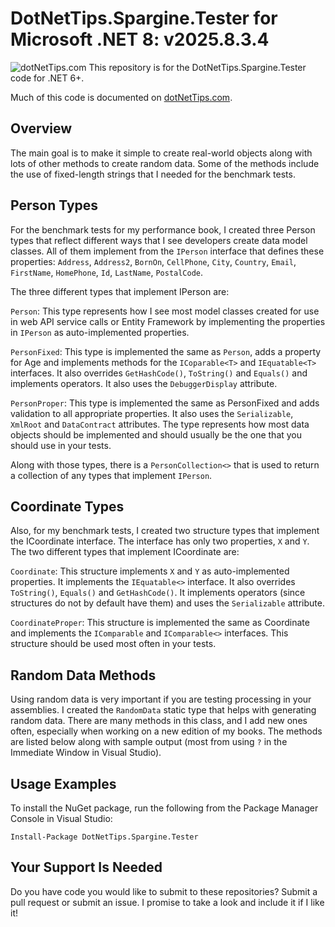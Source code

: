 # DotNetTips.Spargine.Tester for Microsoft .NET 8: v2025.8.3.4 

![dotNetTips.com](https://dotnettips.files.wordpress.com/2018/03/cropped-rtw-dotnettips-com-logo05x1.png)
This repository is for the DotNetTips.Spargine.Tester code for .NET 6+.

Much of this code is documented on <a href="https://dotnettips.wordpress.com/tag/dotnettips-utility/" target="_blank">dotNetTips.com</a>.

## Overview
The main goal is to make it simple to create real-world objects along with lots of other methods to create random data. Some of the methods include the use of fixed-length strings that I needed for the benchmark tests.  
## Person Types
For the benchmark tests for my performance book, I created three Person types that reflect different ways that I see developers create data model classes. All of them implement from the `IPerson` interface that defines these properties: `Address`, `Address2`, `BornOn`, `CellPhone`, `City`, `Country`, `Email`, `FirstName`, `HomePhone`, `Id`, `LastName`, `PostalCode`.

The three different types that implement IPerson are:

`Person`: This type represents how I see most model classes created for use in web API service calls or Entity Framework by implementing the properties in `IPerson` as auto-implemented properties.

`PersonFixed`: This type is implemented the same as `Person`, adds a property for Age and implements methods for the `ICoparable<T>` and `IEquatable<T>` interfaces. It also overrides `GetHashCode()`, `ToString()` and `Equals()` and implements operators. It also uses the `DebuggerDisplay` attribute.

`PersonProper`: This type is implemented the same as PersonFixed and adds validation to all appropriate properties. It also uses the `Serializable`, `XmlRoot` and `DataContract` attributes. The type represents how most data objects should be implemented and should usually be the one that you should use in your tests. 

Along with those types, there is a `PersonCollection<>` that is used to return a collection of any types that implement `IPerson`.

## Coordinate Types

Also, for my benchmark tests, I created two structure types that implement the ICoordinate interface. The interface has only two properties, `X` and `Y`. The two different types that implement ICoordinate are:

`Coordinate`: This structure implements `X` and `Y` as auto-implemented properties. It implements the `IEquatable<>` interface. It also overrides `ToString()`, `Equals()` and `GetHashCode()`. It implements operators (since structures do not by default have them) and uses the `Serializable` attribute.

`CoordinateProper`: This structure is implemented the same as Coordinate and implements the `IComparable` and `IComparable<>` interfaces. This structure should be used most often in your tests.

## Random Data Methods
Using random data is very important if you are testing processing in your assemblies. I created the `RandomData` static type that helps with generating random data. There are many methods in this class, and I add new ones often, especially when working on a new edition of my books. The methods are listed below along with sample output (most from using `?` in the Immediate Window in Visual Studio).


## Usage Examples
To install the NuGet package, run the following from the Package Manager Console in Visual Studio:

`Install-Package DotNetTips.Spargine.Tester`

## Your Support Is Needed
Do you have code you would like to submit to these repositories? Submit a pull request or submit an issue. I promise to take a look and include it if I like it!
